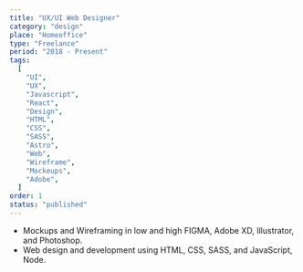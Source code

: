 ```yaml
---
title: "UX/UI Web Designer"
category: "design"
place: "Homeoffice"
type: "Freelance"
period: "2018 - Present"
tags:
  [
    "UI",
    "UX",
    "Javascript",
    "React",
    "Design",
    "HTML",
    "CSS",
    "SASS",
    "Astro",
    "Web",
    "Wireframe",
    "Mockeups",
    "Adobe",
  ]
order: 1
status: "published"
---
```


<ul>
  <li> Mockups and Wireframing in low and high FIGMA, Adobe XD, Illustrator, and Photoshop.</li>
  <li> Web design and development using HTML, CSS, SASS, and JavaScript, Node.</li>
</ul>
